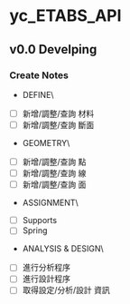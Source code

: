 # yc_ETABS_API

## v0.0 Develping

### Create Notes
+ DEFINE\
-[ ] 新增/調整/查詢 材料
-[ ] 新增/調整/查詢 斷面

+ GEOMETRY\
-[ ] 新增/調整/查詢 點
-[ ] 新增/調整/查詢 線
-[ ] 新增/調整/查詢 面

+ ASSIGNMENT\
-[ ] Supports
-[ ] Spring

+ ANALYSIS & DESIGN\
-[ ] 進行分析程序
-[ ] 進行設計程序
-[ ] 取得設定/分析/設計 資訊